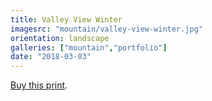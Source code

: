 ```yaml
---
title: Valley View Winter
imagesrc: "mountain/valley-view-winter.jpg"
orientation: landscape
galleries: ["mountain","portfolio"]
date: "2018-03-03"
---
```


[Buy this print](https://weshargrovephotography.square.site/product/valley-view-winter/31).
